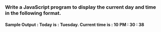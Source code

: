 ### Write a JavaScript program to display the current day and time in the following format.

#### Sample Output : Today is : Tuesday. Current time is : 10 PM : 30 : 38